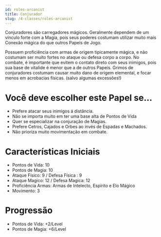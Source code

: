 ```yaml
---
id: roles-arcanist
title: Conjurador
slug: /4-classes/roles-arcanist
---
```


Conjuradores são carregadores mágicos. Geralmente dependem de um vínculo forte com a Magia, pois seus poderes costumam utilizar muito mais Conexão mágica do que outros Papeis de Jogo.

Possuem proficiência com armas de origem tipicamente mágica, e não costumam ser muito fortes no ataque ou defesa corpo a corpo.
No combate, é importante que evitem o contato direto com seus inimigos, pois sua base de vitalide é menor que a de outros Papeis.
Grimos de conjuradores costumam causar muito dano de origem elemental, e focar menos em acrobacias físicas. (salvo algumas excessões!)

# Você deve escolher este Papel se...

- Prefere atacar seus inimigos á distância.
- Não se importa muito em ter uma base alta de Pontos de Vida
- Quer se especializar na conjuração de Magias.
- Prefere Cetros, Cajados e Orbes ao invés de Espadas e Machados.
- Não prioriza muito movimentação em combate.

# Características Iniciais

- Pontos de Vida: 10
- Pontos de Magia: 10
- Ataque Físico: 9  / Defesa Física : 9
- Ataque Magico: 12 / Defesa Magica: 12
- Proficiência Armas: Armas de Intelecto, Espírito e Elo Mágico
- Movimento: 3

# Progressão

- Pontos de Vida: +2/Level
- Pontos de Magia: +6/Level

